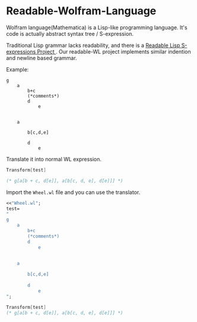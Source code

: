 # Readable-Wolfram-Language

Wolfram language(Mathematica) is a Lisp-like programming language. It's code is actually abstract syntax tree / S-expression.

Traditional Lisp grammar lacks readability, and there is a [Readable Lisp S-expressions Project ](https://readable.sourceforge.io/). Our readable-WL project implements similar   indention and newline based grammar.

Example:

```
g    
    a
        b+c
        (*comments*)
        d
            e


    a
        
        b[c,d,e]
        
        d
            e
```

Translate it into normal WL expression.

```mathematica
Transform[test]

(* g[a[b + c, d[e]], a[b[c, d, e], d[e]]] *)
```

Import the `Wheel.wl` file and you can use the translator.

```mathematica
<<"Wheel.wl";
test=
"
g    
    a
        b+c
        (*comments*)
        d
            e


    a
        
        b[c,d,e]
        
        d
            e
";

Transform[test]
(* g[a[b + c, d[e]], a[b[c, d, e], d[e]]] *)
```

